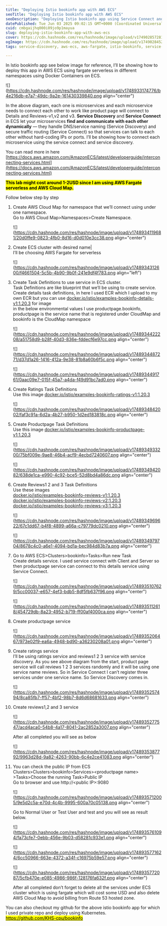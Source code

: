 ```yaml
---
title: "Deploying Istio bookinfo app with AWS ECS"
seoTitle: "Deploying Istio bookinfo app with AWS ECS"
seoDescription: "Deploying Istio bookinfo app using Service Connect and Service Discovery for microservices connection"
datePublished: Tue Jun 03 2025 09:02:15 GMT+0000 (Coordinated Universal Time)
cuid: cmbgaijhq000i09jo9p1mayua
slug: deploying-istio-bookinfo-app-with-aws-ecs
cover: https://cdn.hashnode.com/res/hashnode/image/upload/v1749028572816/0355227c-e7f5-46f1-a65c-86af16db5328.png
ogImage: https://cdn.hashnode.com/res/hashnode/image/upload/v1749028452395/8a273c07-4e22-49f4-b465-716524227e20.png
tags: service-discovery, aws-ecs, aws-fargate, istio-bookinfo, service-connect

---
```


In Istio bookinfo app see below image for reference, I’ll be showing how to deploy this app in AWS ECS using fargate serverless in different namespaces using Docker Containers on ECS.

![](https://cdn.hashnode.com/res/hashnode/image/upload/v1748933174776/b4e216db-e7a7-49dc-9a2e-161430339840.png align="center")

In the above diagram, each one is microservices and each microservice needs to connect each other to work like product page will connect to Details and Reviews-v1,v2 and v3. **Service Discovery** and **Service Connect** in ECS let your microservices **find and communicate with each other dynamically** — they handle DNS/service naming (Service Discovery) and secure traffic routing (Service Connect) so that services can talk to each other without hard-coding IPs or ports. I’ll be showing how to connect each microservice using the service connect and service discovery.

You can read more in here  
[https://docs.aws.amazon.com/AmazonECS/latest/developerguide/interconnecting-services.html](https://docs.aws.amazon.com/AmazonECS/latest/developerguide/interconnecting-services.html)

**<mark>This lab might cost around 1-2USD since I am using AWS Fargate serverless and AWS Cloud Map.</mark>**

Follow below step by step

1. Create AWS Cloud Map for namespace that we’ll connect using under one namespace.  
    Go to AWS Cloud Map&gt;Namespaces&gt;Create Namespace.
    
    ![](https://cdn.hashnode.com/res/hashnode/image/upload/v1748934119681/20d0ffe9-0823-4fb0-8d16-d0d010e3cc38.png align="center")
    

2. Create ECS cluster with desired name|  
    I’ll be choosing AWS Fargate for serverless
    
    ![](https://cdn.hashnode.com/res/hashnode/image/upload/v1748934312600/f4661504-5c5b-4b90-9b0f-241e9df4f783.png align="left")
    

3. Create Task Definitions to use service in ECS cluster.  
    Task Definitions are like blueprint that we’ll be using to create service.  
    Create details task definitions, in here I used ECR which I upload to my own ECR but you can use [docker.io/istio/examples-bookinfo-details-v1:1.20.3](http://docker.io/istio/examples-bookinfo-details-v1:1.20.3) for image  
    in the below environmental values I use productpage.bookinfo, productpage is the service name that is registered under CloudMap and bookinfo is the CloudMap namespace
    
    ![](https://cdn.hashnode.com/res/hashnode/image/upload/v1748934422208/a51758d9-b28f-40d3-836e-fddecf6e97cc.png align="center")
    
    ![](https://cdn.hashnode.com/res/hashnode/image/upload/v1748934487271/d37d1a26-1416-412a-9e38-81b8a60b6f5c.png align="center")
    
    ![](https://cdn.hashnode.com/res/hashnode/image/upload/v1748934491761/0aac09e7-015f-45a7-a4da-f49d91bc7ad0.png align="center")
    

4. Create Ratings Task Definitions  
    Use this image [docker.io/istio/examples-bookinfo-ratings-v1:1.20.3](http://docker.io/istio/examples-bookinfo-ratings-v1:1.20.3)
    
    ![](https://cdn.hashnode.com/res/hashnode/image/upload/v1748934842002/faf3c91a-6d2a-4b27-b950-1d2ed183818c.png align="center")
    

5. Create Productpage Task Definitions  
    Use this image [docker.io/istio/examples-bookinfo-productpage-v1:1.20.3](http://docker.io/istio/examples-bookinfo-productpage-v1:1.20.3)
    
    ![](https://cdn.hashnode.com/res/hashnode/image/upload/v1748934933200/75bf009e-9ae8-46b4-acf9-4ecbd7240607.png align="center")
    
    ![](https://cdn.hashnode.com/res/hashnode/image/upload/v1748934942082/638de1ca-e990-4c92-bce5-52d8bd4a86dc.png align="center")
    

6. Create Reviews1 2 and 3 Task Definitions  
    Use these images  
    [docker.io/istio/examples-bookinfo-reviews-v1:1.20.3](http://docker.io/istio/examples-bookinfo-reviews-v1:1.20.3)  
    [docker.io/istio/examples-bookinfo-reviews-v2:1.20.3](http://docker.io/istio/examples-bookinfo-reviews-v2:1.20.3)  
    [docker.io/istio/examples-bookinfo-reviews-v3:1.20.3](http://docker.io/istio/examples-bookinfo-reviews-v3:1.20.3)
    
    ![](https://cdn.hashnode.com/res/hashnode/image/upload/v1748934969622/67c1dd67-b4f8-4899-a66a-c79779dc0210.png align="center")
    
    ![](https://cdn.hashnode.com/res/hashnode/image/upload/v1748934979704/8678c4c0-a6e1-4094-bd1a-bec984d83b7a.png align="center")
    

7. Go to AWS ECS&gt;Clusters&gt;bookinfo&gt;Tasks&gt;Run new Task  
    Create details service. I used service connect with Client and Server so then productpage service can connect to this details service using Service Connect.
    
    ![](https://cdn.hashnode.com/res/hashnode/image/upload/v1748935107629/5cc00037-e657-4ef3-bdb5-8df5fb637f96.png align="center")
    
    ![](https://cdn.hashnode.com/res/hashnode/image/upload/v1748935112618/454729db-8a23-4952-b719-ff00af4000ca.png align="center")
    

8. Create productpage service
    
    ![](https://cdn.hashnode.com/res/hashnode/image/upload/v1748935206467/973e02f9-ea6a-4948-bd90-a36230208a01.png align="center")
    

9. Create ratings service  
    I’ll be using ratings service and reviews1 2 3 service with service discovery. As you see above diagram from the start, product page service will call reviews 1 2 3 services randomly and it will be using one service name reviews. So in Service Connect I can’t register three services under one service name. So Service Discovery comes in.
    
    ![](https://cdn.hashnode.com/res/hashnode/image/upload/v1748935257494/8ca85fb7-ff57-4bf2-98b7-8d6d68681633.png align="center")
    

10. Create reviews1,2 and 3 service
    
    ![](https://cdn.hashnode.com/res/hashnode/image/upload/v1748935277547/acd4aca0-54b8-4a17-8041-2ac2852a3007.png align="center")
    
    After all completed you will see as below
    
    ![](https://cdn.hashnode.com/res/hashnode/image/upload/v1748935387792/9963d28d-9a82-4263-90bb-6c4e2ce41083.png align="center")
    

11. You can check the public IP from ECS Clusters&gt;Clusters&gt;bookinfo&gt;Services&gt;&lt;productpage name&gt; &gt;Tasks&gt;Choose the running Task&gt;Public IP  
    Go to browser and use http://&lt;public IP&gt;:9080
    
    ![](https://cdn.hashnode.com/res/hashnode/image/upload/v1748935712005/9e5d2c5a-e70d-4c4b-9995-600a70c05138.png align="center")
    
    Go to Normal User or Test User and test and you will see as result below.
    
    ![](https://cdn.hashnode.com/res/hashnode/image/upload/v1748935761094/fa73cfe7-0ebb-456e-9b03-d58281c933e1.png align="center")
    
    ![](https://cdn.hashnode.com/res/hashnode/image/upload/v1748935771624/6cc50966-663e-4372-a34f-c16975b59e57.png align="center")
    
    ![](https://cdn.hashnode.com/res/hashnode/image/upload/v1748935772087/5cfb470e-e085-4986-986f-128176fa632f.png align="center")
    
    After all completed don’t forget to delete all the services under ECS cluster which is using fargate which will cost some USD and also delete AWS Cloud Map to avoid billing from Route 53 hosted zone.
    

You can also checkout my github for the above istio bookinfo app for which I used private repo and deploy using Kubernetes.  
[<mark>https://github.com/KHS-cpu/bookinfo</mark>](https://github.com/KHS-cpu/bookinfo)
